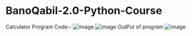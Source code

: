 # BanoQabil-2.0-Python-Course
Calculator Program Code:-
![image](https://github.com/256Asad/BanoQabil-2.0-Python-Course/assets/156535903/b9943f61-f04d-400f-afda-8c0d21f647eb)
![image](https://github.com/256Asad/BanoQabil-2.0-Python-Course/assets/156535903/0403a177-44f3-4163-9469-7ccd72d35b5a)
OutPut of program
![image](https://github.com/256Asad/BanoQabil-2.0-Python-Course/assets/156535903/d14e8b42-b62c-4855-aba3-a5d0b6d50bf2)
